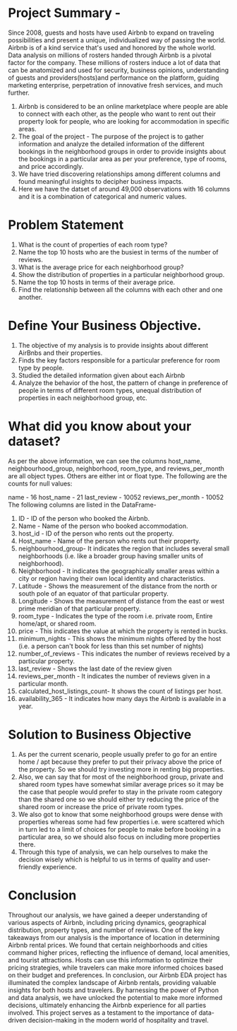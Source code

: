 # Project Summary -
Since 2008, guests and hosts have used Airbnb to expand on traveling possibilities and present a unique, individualized way of passing the world. Airbnb is of a kind service that's used and honored by the whole world. Data analysis on millions of rosters handed through Airbnb is a pivotal factor for the company. These millions of rosters induce a lot of data that can be anatomized and used for security, business opinions, understanding of guests and providers(hosts)and performance on the platform, guiding marketing enterprise, perpetration of innovative fresh services, and much further.

1. Airbnb is considered to be an online marketplace where people are able to connect with each other, as the people who want to rent out their property look for people, who are looking for accommodation in specific areas.
2. The goal of the project - The purpose of the project is to gather information and analyze the detailed information of the different bookings in the neighborhood groups in order to provide insights about the bookings in a particular area as per your preference, type of rooms, and price accordingly.
3. We have tried discovering relationships among different columns and found meaningful insights to decipher business impacts.
4. Here we have the datset of around 49,000 observations with 16 columns and it is a combination of categorical and numeric values.

# Problem Statement
1. What is the count of properties of each room type?
2. Name the top 10 hosts who are the busiest in terms of the number of reviews.
3. What is the average price for each neighborhood group?
4. Show the distribution of properties in a particular neighborhood group.
5. Name the top 10 hosts in terms of their average price.
6. Find the relationship between all the columns with each other and one another.

# Define Your Business Objective.
1. The objective of my analysis is to provide insights about different AirBnbs and their properties.
2. Finds the key factors responsible for a particular preference for room type by people.
3. Studied the detailed information given about each Airbnb
4. Analyze the behavior of the host, the pattern of change in preference of people in terms of different room types, unequal distribution of properties in each neighborhood group, etc.

# What did you know about your dataset?
As per the above information, we can see the columns host_name, neighbourhood_group, neighborhood, room_type, and reviews_per_month are all object types. Others are either int or float type.
The following are the counts for null values:

name - 16
host_name - 21
last_review - 10052
reviews_per_month - 10052
The following columns are listed in the DataFrame-

1. ID - ID of the person who booked the Airbnb.
2. Name - Name of the person who booked accommodation.
3. host_id - ID of the person who rents out the property.
4. Host_name - Name of the person who rents out their property.
5. neighbourhood_group- It indicates the region that includes several small neighborhoods (i.e. like a broader group having smaller units of neighborhood).
6. Neighborhood - It indicates the geographically smaller areas within a city or region having their own local identity and characteristics.
7. Latitude - Shows the measurement of the distance from the north or south pole of an equator of that particular property.
8. Longitude - Shows the measurement of distance from the east or west prime meridian of that particular property.
9. room_type - Indicates the type of the room i.e. private room, Entire home/apt, or shared room.
10. price - This indicates the value at which the property is rented in bucks.
11. minimum_nights - This shows the minimum nights offered by the host (i.e. a person can't book for less than this set number of nights)
12. number_of_reviews - This indicates the number of reviews received by a particular property.
13. last_review - Shows the last date of the review given
14. reviews_per_month - It indicates the number of reviews given in a particular month.
15. calculated_host_listings_count- It shows the count of listings per host.
16. availability_365 - It indicates how many days the Airbnb is available in a year.

# Solution to Business Objective
1. As per the current scenario, people usually prefer to go for an entire home / apt because they prefer to put their privacy above the price of the property. So we should try investing more in renting big properties.
2. Also, we can say that for most of the neighborhood group, private and shared room types have somewhat similar average prices so it may be the case that people would prefer to stay in the private room category than the shared one so we should either try reducing the price of the shared room or increase the price of private room types.
3. We also got to know that some neighborhood groups were dense with properties whereas some had few properties i.e. were scattered which in turn led to a limit of choices for people to make before booking in a particular area, so we should also focus on including more properties there.
4. Through this type of analysis, we can help ourselves to make the decision wisely which is helpful to us in terms of quality and user-friendly experience.

# Conclusion
Throughout our analysis, we have gained a deeper understanding of various aspects of Airbnb, including pricing dynamics, geographical distribution, property types, and number of reviews. One of the key takeaways from our analysis is the importance of location in determining Airbnb rental prices. We found that certain neighborhoods and cities command higher prices, reflecting the influence of demand, local amenities, and tourist attractions. Hosts can use this information to optimize their pricing strategies, while travelers can make more informed choices based on their budget and preferences. In conclusion, our Airbnb EDA project has illuminated the complex landscape of Airbnb rentals, providing valuable insights for both hosts and travelers. By harnessing the power of Python and data analysis, we have unlocked the potential to make more informed decisions, ultimately enhancing the Airbnb experience for all parties involved. This project serves as a testament to the importance of data-driven decision-making in the modern world of hospitality and travel.
